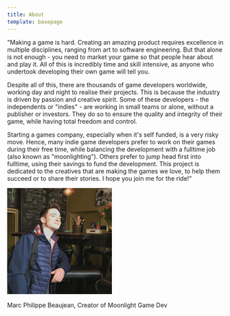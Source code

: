 ```yaml
---
title: About
template: basepage
---
```


"Making a game is hard. Creating an amazing product requires excellence in multiple disciplines, ranging from art to software engineering. But that alone is not enough - you need to market your game so that people hear about and play it. All of this is incredibly time and skill intensive, as anyone who undertook developing their own game will tell you.

Despite all of this, there are thousands of game developers worldwide, working day and night to realise their projects. This is because the industry is driven by passion and creative spirit. Some of these developers - the independents or "indies" - are working in small teams or alone, without a publisher or investors. They do so to ensure the quality and integrity of their game, while having total freedom and control.

Starting a games company, especially when it's self funded, is a very risky move. Hence, many indie game developers prefer to work on their games during their free time, while balancing the development with a fulltime job (also known as "moonlighting"). Others prefer to jump head first into fulltime, using their savings to fund the development. This project is dedicated to the creatives that are making the games we love, to help them succeed or to share their stories. I hope you join me for the ride!"

![Picture of Marc Philippe Beaujean leaning on some furniture](./marcpic.png)

<div class="text-center">Marc Philippe Beaujean, Creator of Moonlight Game Dev</div>
